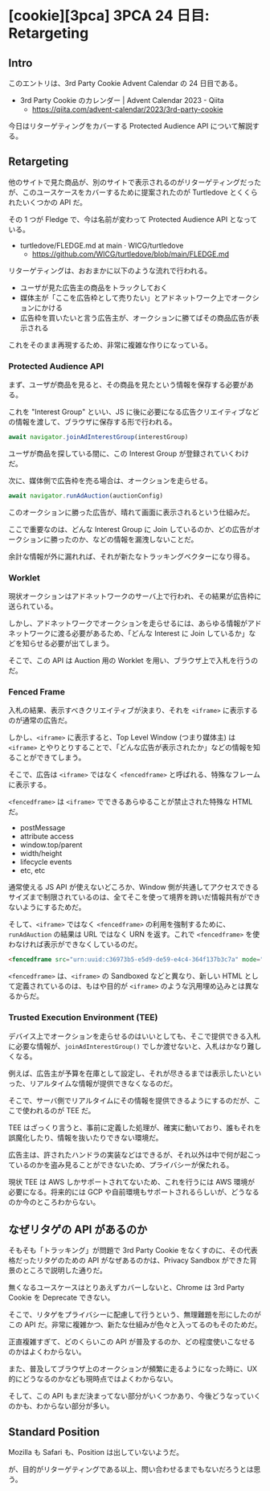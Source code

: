 # [cookie][3pca] 3PCA 24 日目: Retargeting

## Intro

このエントリは、3rd Party Cookie Advent Calendar の 24 日目である。

- 3rd Party Cookie のカレンダー | Advent Calendar 2023 - Qiita
  - https://qiita.com/advent-calendar/2023/3rd-party-cookie

今日はリターゲティングをカバーする Protected Audience API について解説する。


## Retargeting

他のサイトで見た商品が、別のサイトで表示されるのがリターゲティングだったが、このユースケースをカバーするために提案されたのが Turtledove とくくられたいくつかの API だ。

その 1 つが Fledge で、今は名前が変わって Protected Audience API となっている。

- turtledove/FLEDGE.md at main · WICG/turtledove
  - https://github.com/WICG/turtledove/blob/main/FLEDGE.md

リターゲティングは、おおまかに以下のような流れで行われる。

- ユーザが見た広告主の商品をトラックしておく
- 媒体主が「ここを広告枠として売りたい」とアドネットワーク上でオークションにかける
- 広告枠を買いたいと言う広告主が、オークションに勝てばその商品広告が表示される

これをそのまま再現するため、非常に複雑な作りになっている。


### Protected Audience API

まず、ユーザが商品を見ると、その商品を見たという情報を保存する必要がある。

これを "Interest Group" といい、JS に後に必要になる広告クリエイティブなどの情報を渡して、ブラウザに保存する形で行われる。

```js
await navigator.joinAdInterestGroup(interestGroup)
```

ユーザが商品を探している間に、この Interest Group が登録されていくわけだ。

次に、媒体側で広告枠を売る場合は、オークションを走らせる。

```js
await navigator.runAdAuction(auctionConfig)
```

このオークションに勝った広告が、晴れて画面に表示されるという仕組みだ。

ここで重要なのは、どんな Interest Group に Join しているのか、どの広告がオークションに勝ったのか、などの情報を漏洩しないことだ。

余計な情報が外に漏れれば、それが新たなトラッキングベクターになり得る。


### Worklet

現状オークションはアドネットワークのサーバ上で行われ、その結果が広告枠に送られている。

しかし、アドネットワークでオークションを走らせるには、あらゆる情報がアドネットワークに渡る必要があるため、「どんな Interest に Join しているか」などを知らせる必要が出てしまう。

そこで、この API は Auction 用の Worklet を用い、ブラウザ上で入札を行うのだ。


### Fenced Frame

入札の結果、表示すべきクリエイティブが決まり、それを `<iframe>` に表示するのが通常の広告だ。

しかし、`<iframe>` に表示すると、Top Level Window (つまり媒体主) は `<iframe>` とやりとりすることで、「どんな広告が表示されたか」などの情報を知ることができてしまう。

そこで、広告は `<iframe>` ではなく `<fencedframe>` と呼ばれる、特殊なフレームに表示する。

`<fencedframe>` は `<iframe>` でできるあらゆることが禁止された特殊な HTML だ。

- postMessage
- attribute access
- window.top/parent
- width/height
- lifecycle events
- etc, etc

通常使える JS API が使えないどころか、Window 側が共通してアクセスできるサイズまで制限されているのは、全てそこを使って境界を跨いだ情報共有ができないようにするためだ。

そして、`<iframe>` ではなく `<fencedframe>` の利用を強制するために、`runAdAuction` の結果は URL ではなく URN を返す。これで `<fencedframe>` を使わなければ表示ができなくしているのだ。

```html
<fencedframe src="urn:uuid:c36973b5-e5d9-de59-e4c4-364f137b3c7a" mode="opaque-ads"></fencedframe>
```

`<fencedframe>` は、`<iframe>` の Sandboxed などと異なり、新しい HTML として定義されているのは、もはや目的が `<iframe>` のような汎用埋め込みとは異なるからだ。


### Trusted Execution Environment (TEE)

デバイス上でオークションを走らせるのはいいとしても、そこで提供できる入札に必要な情報が、`joinAdInterestGroup()` でしか渡せないと、入札はかなり難しくなる。

例えば、広告主が予算を在庫として設定し、それが尽きるまでは表示したいといった、リアルタイムな情報が提供できなくなるのだ。

そこで、サーバ側でリアルタイムにその情報を提供できるようにするのだが、ここで使われるのが TEE だ。

TEE はざっくり言うと、事前に定義した処理が、確実に動いており、誰もそれを誤魔化したり、情報を抜いたりできない環境だ。

広告主は、許されたハンドラの実装などはできるが、それ以外は中で何が起こっているのかを盗み見ることができないため、プライバシーが保たれる。

現状 TEE は AWS しかサポートされてないため、これを行うには AWS 環境が必要になる。将来的には GCP や自前環境もサポートされるらしいが、どうなるのか今のところわからない。


## なぜリタゲの API があるのか

そもそも「トラッキング」が問題で 3rd Party Cookie をなくすのに、その代表格だったリタゲのための API がなぜあるのかは、Privacy Sandbox ができた背景のところで説明した通りだ。

無くなるユースケースはとりあえずカバーしないと、Chrome は 3rd Party Cookie を Deprecate できない。

そこで、リタゲをプライバシーに配慮して行うという、無理難題を形にしたのがこの API だ。非常に複雑かつ、新たな仕組みが色々と入ってるのもそのためだ。

正直複雑すぎて、どのくらいこの API が普及するのか、どの程度使いこなせるのかはよくわからない。

また、普及してブラウザ上のオークションが頻繁に走るようになった時に、UX 的にどうなるのかなども現時点ではよくわからない。

そして、この API もまだ決まってない部分がいくつかあり、今後どうなっていくのかも、わからない部分が多い。


## Standard Position

Mozilla も Safari も、Position は出していないようだ。

が、目的がリターゲティングである以上、問い合わせるまでもないだろうとは思う。